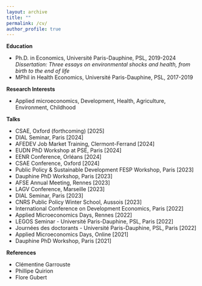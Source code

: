 ```yaml
---
layout: archive
title: ""
permalink: /cv/
author_profile: true
---
```


**Education**
* Ph.D. in Economics, Université Paris-Dauphine, PSL, 2019-2024
   *Dissertation: Three essays on environmental shocks and health, from birth to the end of life*
* MPhil in Health Economics, Université Paris-Dauphine, PSL, 2017-2019
  
**Research Interests**
* Applied microeconomics, Development, Health, Agriculture, Environment, Childhood

**Talks**
- CSAE, Oxford (forthcoming) [2025]
- DIAL Seminar, Paris [2024]
- AFEDEV Job Market Training, Clermont-Ferrand [2024]
- EUDN PhD Workshop at PSE, Paris [2024]
- EENR Conference, Orléans [2024]
- CSAE Conference, Oxford [2024]
- Public Policy & Sustainable Development FESP Workshop, Paris [2023]
- Dauphine PhD Workshop, Paris [2023] 
- AFSE Annual Meeting, Rennes [2023]
- LAGV Conference, Marseille [2023]
- DIAL Seminar, Paris [2023]
- CNRS Public Policy Winter School, Aussois [2023]
- International Conference on Development Economics, Paris [2022]
- Applied Microeconomics Days, Rennes [2022]
- LEGOS Seminar - Université Paris-Dauphine, PSL, Paris [2022]
- Journées des doctorants - Université Paris-Dauphine, PSL, Paris [2022]
- Applied Microeconomics Days, Online [2021]
- Dauphine PhD Workshop, Paris [2021]

**References**
* Clémentine Garrouste 
* Phillipe Quirion 
* Flore Gubert 

